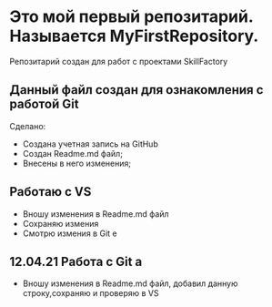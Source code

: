 # Это мой первый репозитарий. Называется **MyFirstRepository.**
Репозитарий создан для работ с проектами SkillFactory
## Данный файл создан для ознакомления с работой **Git**
Сделано:
* Создана учетная запись на GitHub
* Создан Readme.md файл;
* Внесены в него изменения;
## Работаю с VS
* Вношу изменения в Readme.md файл
* Сохраняю измения
* Смотрю измения в Git e
## 12.04.21 Работа с Git a
* Вношу изменения в Readme.md файл, добавил данную строку,сохраняю и проверяю в VS
